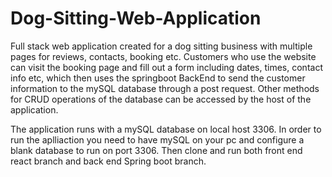 # Dog-Sitting-Web-Application
Full stack web application created for a dog sitting business with multiple pages for reviews, contacts, booking etc. Customers who use the website can visit the booking page and fill out a form including dates, times, contact info etc, which then uses the springboot BackEnd to send the customer information to the mySQL database through a post request. Other methods for CRUD operations of the database can be accessed by the host of the application. 

The application runs with a mySQL database on local host 3306. In order to run the aplliaction you need to have mySQL on your pc and configure a blank database to run on port 3306. Then clone and run both front end react branch and back end Spring boot branch.
